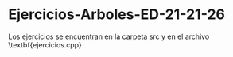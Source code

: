 # Ejercicios-Arboles-ED-21-21-26
Los ejercicios se encuentran en la carpeta src y en el archivo \textbf{ejercicios.cpp}
